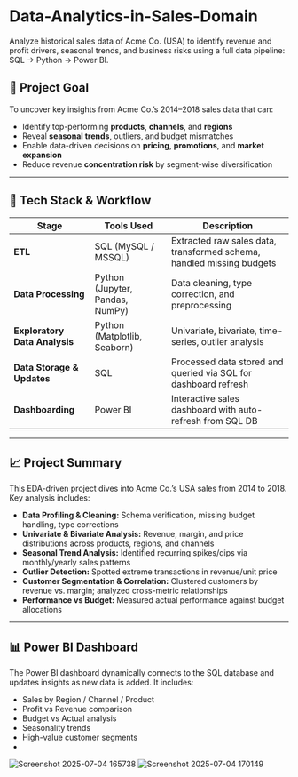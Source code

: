 # Data-Analytics-in-Sales-Domain
Analyze historical sales data of Acme Co. (USA) to identify revenue and profit drivers, seasonal trends, and business risks using a full data pipeline: SQL → Python → Power BI.

## 🚀 Project Goal

To uncover key insights from Acme Co.’s 2014–2018 sales data that can:
- Identify top-performing **products**, **channels**, and **regions**
- Reveal **seasonal trends**, outliers, and budget mismatches
- Enable data-driven decisions on **pricing**, **promotions**, and **market expansion**
- Reduce revenue **concentration risk** by segment-wise diversification

---

## 🔧 Tech Stack & Workflow

| Stage         | Tools Used        | Description |
|---------------|------------------|-------------|
| **ETL**       | SQL (MySQL / MSSQL) | Extracted raw sales data, transformed schema, handled missing budgets |
| **Data Processing** | Python (Jupyter, Pandas, NumPy) | Data cleaning, type correction, and preprocessing |
| **Exploratory Data Analysis** | Python (Matplotlib, Seaborn) | Univariate, bivariate, time-series, outlier analysis |
| **Data Storage & Updates** | SQL | Processed data stored and queried via SQL for dashboard refresh |
| **Dashboarding** | Power BI | Interactive sales dashboard with auto-refresh from SQL DB |

---

## 📈 Project Summary

This EDA-driven project dives into Acme Co.’s USA sales from 2014 to 2018. Key analysis includes:

- **Data Profiling & Cleaning:** Schema verification, missing budget handling, type corrections  
- **Univariate & Bivariate Analysis:** Revenue, margin, and price distributions across products, regions, and channels  
- **Seasonal Trend Analysis:** Identified recurring spikes/dips via monthly/yearly sales patterns  
- **Outlier Detection:** Spotted extreme transactions in revenue/unit price  
- **Customer Segmentation & Correlation:** Clustered customers by revenue vs. margin; analyzed cross-metric relationships  
- **Performance vs Budget:** Measured actual performance against budget allocations  

---

## 📊 Power BI Dashboard

The Power BI dashboard dynamically connects to the SQL database and updates insights as new data is added. It includes:

- Sales by Region / Channel / Product
- Profit vs Revenue comparison
- Budget vs Actual analysis
- Seasonality trends
- High-value customer segments
- 
![Screenshot 2025-07-04 165738](https://github.com/user-attachments/assets/68041eb7-65a5-445c-964b-47666c9140a0)
![Screenshot 2025-07-04 170149](https://github.com/user-attachments/assets/b493191d-b607-4b6d-a423-3ffe34ccfa5c)

